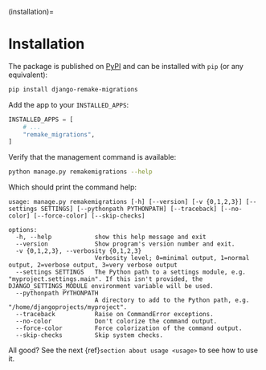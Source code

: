 (installation)=

# Installation

The package is published on [PyPI](https://pypi.org/project/django-remake-migrations/) and can be installed with `pip` (or any equivalent):

```bash
pip install django-remake-migrations
```

Add the app to your `INSTALLED_APPS`:

```python
INSTALLED_APPS = [
    # ...
    "remake_migrations",
]
```

Verify that the management command is available:

```bash
python manage.py remakemigrations --help
```

Which should print the command help:

```text
usage: manage.py remakemigrations [-h] [--version] [-v {0,1,2,3}] [--settings SETTINGS] [--pythonpath PYTHONPATH] [--traceback] [--no-color] [--force-color] [--skip-checks]

options:
  -h, --help            show this help message and exit
  --version             Show program's version number and exit.
  -v {0,1,2,3}, --verbosity {0,1,2,3}
                        Verbosity level; 0=minimal output, 1=normal output, 2=verbose output, 3=very verbose output
  --settings SETTINGS   The Python path to a settings module, e.g. "myproject.settings.main". If this isn't provided, the DJANGO_SETTINGS_MODULE environment variable will be used.
  --pythonpath PYTHONPATH
                        A directory to add to the Python path, e.g. "/home/djangoprojects/myproject".
  --traceback           Raise on CommandError exceptions.
  --no-color            Don't colorize the command output.
  --force-color         Force colorization of the command output.
  --skip-checks         Skip system checks.
```

All good? See the next {ref}`section about usage <usage>` to see how to use it.
